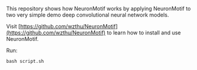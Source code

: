 This repository shows how NeuronMotif works by applying NeuronMotif to two very simple demo deep convolutional neural network models.

Visit [https://github.com/wzthu/NeuronMotif](https://github.com/wzthu/NeuronMotif) to learn how to install and use NeuronMotif.

Run:

```
bash script.sh
```
